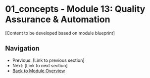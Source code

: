 # 01_concepts - Module 13: Quality Assurance & Automation

[Content to be developed based on module blueprint]

## Navigation
- Previous: [Link to previous section]
- Next: [Link to next section]
- [Back to Module Overview](README.md)
